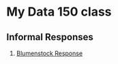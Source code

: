 # My Data 150 class

## Informal Responses

1. [Blumenstock Response](https://aisling-halliden.github.io/Data150-Aisling/Blumenstock.html)
